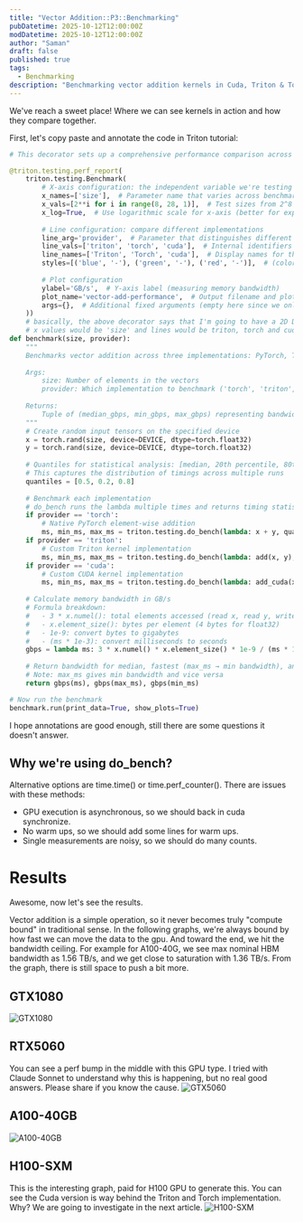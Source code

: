 ```yaml
---
title: "Vector Addition::P3::Benchmarking"
pubDatetime: 2025-10-12T12:00:00Z
modDatetime: 2025-10-12T12:00:00Z
author: "Saman"
draft: false
published: true
tags:
  - Benchmarking
description: "Benchmarking vector addition kernels in Cuda, Triton & Torch"
---
```

We've reach a sweet place! Where we can see kernels in action and how they compare together.

First, let's copy paste and annotate the code in Triton tutorial:

```python
# This decorator sets up a comprehensive performance comparison across different implementations

@triton.testing.perf_report(
    triton.testing.Benchmark(
        # X-axis configuration: the independent variable we're testing
        x_names=['size'],  # Parameter name that varies across benchmark runs
        x_vals=[2**i for i in range(8, 28, 1)],  # Test sizes from 2^8 (256) to 2^27 (134M) elements
        x_log=True,  # Use logarithmic scale for x-axis (better for exponential ranges)
        
        # Line configuration: compare different implementations
        line_arg='provider',  # Parameter that distinguishes different implementations
        line_vals=['triton', 'torch', 'cuda'],  # Internal identifiers for each implementation
        line_names=['Triton', 'Torch', 'cuda'],  # Display names for the legend
        styles=[('blue', '-'), ('green', '-'), ('red', '-')],  # (color, line_style) tuples
        
        # Plot configuration
        ylabel='GB/s',  # Y-axis label (measuring memory bandwidth)
        plot_name='vector-add-performance',  # Output filename and plot title
        args={},  # Additional fixed arguments (empty here since we only vary size/provider)
    ))
    # basically, the above decorator says that I'm going to have a 2D Diagram
    # x values would be 'size' and lines would be triton, torch and cuda.
def benchmark(size, provider):
    """
    Benchmarks vector addition across three implementations: PyTorch, Triton, and CUDA.
    
    Args:
        size: Number of elements in the vectors
        provider: Which implementation to benchmark ('torch', 'triton', or 'cuda')
    
    Returns:
        Tuple of (median_gbps, min_gbps, max_gbps) representing bandwidth at different quantiles
    """
    # Create random input tensors on the specified device
    x = torch.rand(size, device=DEVICE, dtype=torch.float32)
    y = torch.rand(size, device=DEVICE, dtype=torch.float32)
    
    # Quantiles for statistical analysis: [median, 20th percentile, 80th percentile]
    # This captures the distribution of timings across multiple runs
    quantiles = [0.5, 0.2, 0.8]
    
    # Benchmark each implementation
    # do_bench runs the lambda multiple times and returns timing statistics
    if provider == 'torch':
        # Native PyTorch element-wise addition
        ms, min_ms, max_ms = triton.testing.do_bench(lambda: x + y, quantiles=quantiles)
    if provider == 'triton':
        # Custom Triton kernel implementation
        ms, min_ms, max_ms = triton.testing.do_bench(lambda: add(x, y), quantiles=quantiles)
    if provider == 'cuda':
        # Custom CUDA kernel implementation
        ms, min_ms, max_ms = triton.testing.do_bench(lambda: add_cuda(x, y), quantiles=quantiles)
    
    # Calculate memory bandwidth in GB/s
    # Formula breakdown:
    #   - 3 * x.numel(): total elements accessed (read x, read y, write output)
    #   - x.element_size(): bytes per element (4 bytes for float32)
    #   - 1e-9: convert bytes to gigabytes
    #   - (ms * 1e-3): convert milliseconds to seconds
    gbps = lambda ms: 3 * x.numel() * x.element_size() * 1e-9 / (ms * 1e-3)
    
    # Return bandwidth for median, fastest (max_ms → min bandwidth), and slowest (min_ms → max bandwidth)
    # Note: max_ms gives min bandwidth and vice versa
    return gbps(ms), gbps(max_ms), gbps(min_ms)

# Now run the benchmark
benchmark.run(print_data=True, show_plots=True)
```

I hope annotations are good enough, still there are some questions it doesn't answer.

## Why we're using do_bench?
Alternative options are time.time() or time.perf_counter(). There are issues with these methods:
- GPU execution is asynchronous, so we should back in cuda synchronize.
- No warm ups, so we should add some lines for warm ups.
- Single measurements are noisy, so we should do many counts.

# Results
Awesome, now let's see the results.

Vector addition is a simple operation, so it never becomes truly "compute bound" in traditional sense. In the following graphs, we're always bound by how fast we can move the data to the gpu. And toward the end, we hit the bandwidth ceiling. For example for A100-40G, we see max nominal HBM bandwidth as 1.56 TB/s, and we get close to saturation with 1.36 TB/s. From the graph, there is still space to push a bit more.

## GTX1080
![GTX1080](../../assets/images/GTX1080.png)
## RTX5060
You can see a perf bump in the middle with this GPU type. I tried with Claude Sonnet to understand why this is happening, but no real good answers. Please share if you know the cause.
![GTX5060](../../assets/images/GTX5060.png)
## A100-40GB
![A100-40GB](../../assets/images/A10040GBsxm4.png)
## H100-SXM
This is the interesting graph, paid for H100 GPU to generate this. You can see the Cuda version is way behind the Triton and Torch implementation. Why? We are going to investigate in the next article.
![H100-SXM](../../assets/images/H100-SXM.png)

